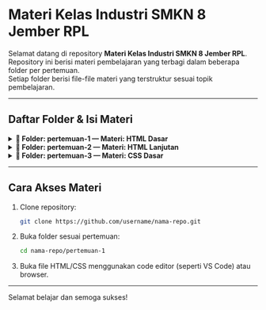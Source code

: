 # Materi Kelas Industri SMKN 8 Jember RPL

Selamat datang di repository **Materi Kelas Industri SMKN 8 Jember RPL**.  
Repository ini berisi materi pembelajaran yang terbagi dalam beberapa folder per pertemuan.  
Setiap folder berisi file-file materi yang terstruktur sesuai topik pembelajaran.

---

## Daftar Folder & Isi Materi

<details>
  <summary><strong>📁 Folder: pertemuan-1 — Materi: HTML Dasar</strong></summary>

  - `index.html`
  - `heading.html`
  - `hyperlink.html`
  - `image.html`
  - `list.html`
  - `paragraf.html`
  - `foto.jpg`

</details>

<details>
  <summary><strong>📁 Folder: pertemuan-2 — Materi: HTML Lanjutan</strong></summary>

  - `form.html`
  - `multimedia.html`
  - `semantic.html`
  - `table.html`
  - `audio.mp3`
  - `video.mp4`

</details>

<details>
  <summary><strong>📁 Folder: pertemuan-3 — Materi: CSS Dasar</strong></summary>

  - `1-inline-css.html`
  - `2-internal-css.html`
  - `3-external-css.html`
  - `4-style.css`
  - `5-selector-tag.html`
  - `6-selector-class.html`
  - `7-selector-id.html`
  - `8-property.html`

</details>

---

## Cara Akses Materi

1. Clone repository:
    ```bash
    git clone https://github.com/username/nama-repo.git
    ```
2. Buka folder sesuai pertemuan:
    ```bash
    cd nama-repo/pertemuan-1
    ```

3. Buka file HTML/CSS menggunakan code editor (seperti VS Code) atau browser.

---

Selamat belajar dan semoga sukses!